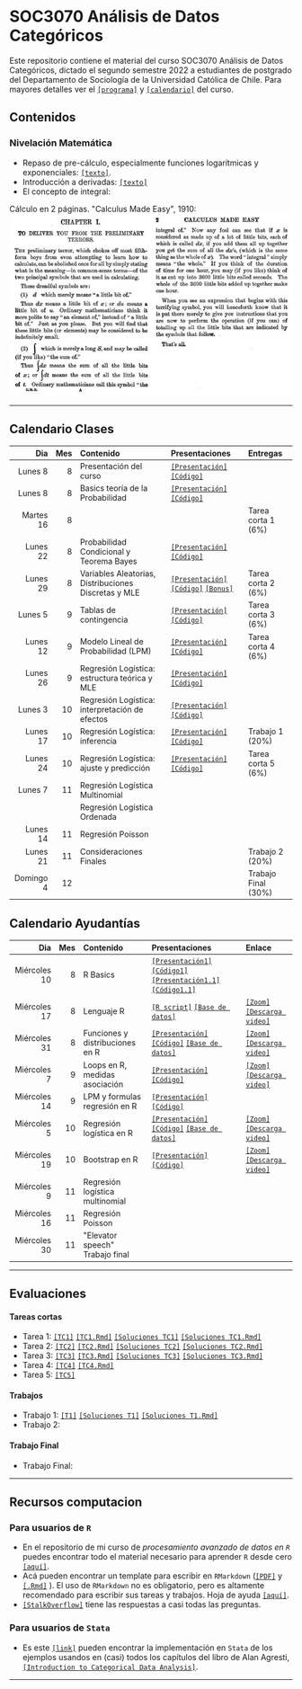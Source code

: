 # SOC3070 Análisis de Datos Categóricos

Este repositorio contiene el material del curso SOC3070 Análisis de Datos Categóricos, dictado el segundo semestre 2022 a estudiantes de postgrado del Departamento de Sociología de la Universidad Católica de Chile. Para mayores detalles ver el [`[programa]`](files/syllabus_soc3070.pdf) y [`[calendario]`](#Calendario) del curso.

## Contenidos

### Nivelación Matemática

- Repaso de pre-cálculo, especialmente funciones logarítmicas y exponenciales: [`[texto]`](files/pre_calculo.pdf).
- Introducción a derivadas: [`[texto]`](https://www.mathsisfun.com/calculus/derivatives-introduction.html)
- El concepto de integral: 

Cálculo en 2 páginas. "Calculus Made Easy", 1910:
![calculus](files/calculus_easy.jpg)

---

## Calendario Clases

| Dia          | Mes  | Contenido                                             | Presentaciones | Entregas            | 
| ---:         | ---: | :---------------------------------------------------- | :------------- | :-------------      | 
| Lunes 8      | 8    | Presentación del curso                                | [`[Presentación]`](https://mebucca.github.io/cda_soc3070/slides/class_0/class_0#1) [`[Código]`](slides/class_0/class_0.Rmd)                 |                     |
| Lunes 8      | 8    | Basics teoría de la Probabilidad                      | [`[Presentación]`](https://mebucca.github.io/cda_soc3070/slides/class_1/class_1#1) [`[Código]`](slides/class_1/class_1.Rmd)                |                     |
| Martes 16     | 8    |             |                | Tarea corta 1 (6%)  |
| Lunes 22     | 8    | Probabilidad Condicional y Teorema Bayes              |   [`[Presentación]`](https://mebucca.github.io/cda_soc3070/slides/class_2/class_2#1) [`[Código]`](slides/class_2/class_2.Rmd)             | |
| Lunes 29     | 8    | Variables Aleatorias, Distribuciones Discretas y MLE  |    [`[Presentación]`](https://mebucca.github.io/cda_soc3070/slides/class_3/class_3#1) [`[Código]`](slides/class_3/class_3.Rmd)    [`[Bonus]`](https://mebucca.github.io/cda_soc3070/slides/class_4/class_4#1)        | Tarea corta 2 (6%)  |
| Lunes 5      | 9    | Tablas de contingencia                                |[`[Presentación]`](https://mebucca.github.io/cda_soc3070/slides/class_5/class_5#1) [`[Código]`](slides/class_5/class_5.Rmd)                | Tarea corta 3 (6%)  |                  
| Lunes 12     | 9    | Modelo Lineal de Probabilidad (LPM)                   | [`[Presentación]`](https://mebucca.github.io/cda_soc3070/slides/class_7/class_7#1) [`[Código]`](slides/class_7/class_7.Rmd)                 | Tarea corta 4 (6%)  |
| Lunes 26     | 9    | Regresión Logística: estructura teórica y MLE         | [`[Presentación]`](https://mebucca.github.io/cda_soc3070/slides/class_9/class_9#1) [`[Código]`](slides/class_9/class_9.Rmd)               |                     |
| Lunes 3      | 10   | Regresión Logística: interpretación de efectos        | [`[Presentación]`](https://mebucca.github.io/cda_soc3070/slides/class_10/class_10#1) [`[Código]`](slides/class_10/class_10.Rmd)               |                     |
| Lunes 17     | 10   | Regresión Logística: inferencia                       | [`[Presentación]`](https://mebucca.github.io/cda_soc3070/slides/class_11/class_11#1) [`[Código]`](slides/class_11/class_11.Rmd)               |  Trabajo 1 (20%)    |
| Lunes 24     | 10   | Regresión Logística: ajuste y predicción              | [`[Presentación]`](https://mebucca.github.io/cda_soc3070/slides/class_12/class_12#1) [`[Código]`](slides/class_12/class_12.Rmd)               |  Tarea corta 5 (6%) |
| Lunes 7      | 11   | Regresión Logística Multinomial                       |                |                     |
|              |      | Regresión Logística Ordenada                          |                |                     |
| Lunes 14     | 11   | Regresión Poisson                                     |                |                     |
| Lunes 21     | 11   | Consideraciones Finales                               |                |  Trabajo 2 (20%)    |
| Domingo 4    | 12   |                                                       |                | Trabajo Final (30%) |



## Calendario Ayudantías

| Dia          | Mes  | Contenido                                       | Presentaciones | Enlace           | 
| ---:         | ---: | :----------                                     | :------------- |   :------------- |
| Miércoles 10 | 8    | R Basics                                        | [`[Presentación1]`](ta/ta_1/ta_1.pdf) [`[Código1]`](ta/ta_1/ta_1.Rmd) [`[Presentación1.1]`](ta/ta_1/ta_1_2.pdf) [`[Código1.1]`](ta/ta_1/ta_1_2.Rmd)                |                | 
| Miércoles 17 | 8    | Lenguaje R                                      | [`[R script]`](ta/ta_2/ta_2.R)  [`[Base de datos]`](ta/ta_2/base_OCS.xlsx)         |   [`[Zoom]`](https://us02web.zoom.us/j/81771419396?pwd=cWZKR2dDVHZvZlpTb2VIUDdsL3hoUT09) [`[Descarga video]`](https://us02web.zoom.us/rec/share/H8_yxlFuCoxvU2tm7KiOCxhQgrq12vRJzW_r_3H9YFqxO85qn2qRruvrRnlnmEo3.wF-xnfJm2n3RQcGc)             |
| Miércoles 31 | 8    | Funciones y distribuciones en R                 | [`[Presentación]`](ta/ta_3/ta_3.pdf) [`[Código]`](ta/ta_3/ta_3.Rmd) [`[Base de datos]`](ta/ta_3/data_OCS.Rdata)              | [`[Zoom]`](https://us02web.zoom.us/j/82723687266?pwd=WU5pcmNqOGk0VTdYdStScHAvQmVUdz09) [`[Descarga video]`](https://us02web.zoom.us/rec/share/9OGfMKCpnbOInT_gtHSH_p39GsoNE1deUukhuuAu-7PowKcPZ7b9S7tKMzCulV4X.CT1mE9GX7qPwrQ6Z)   | 
| Miércoles 7  | 9    | Loops en R, medidas asociación                  |  [`[Presentación]`](ta/ta_4/ta_4.pdf) [`[Código]`](ta/ta_4/ta_4.Rmd)        | [`[Zoom]`](https://us02web.zoom.us/j/82000036979?pwd=cFNJeWIwSFE2bnpyMjE0KzRMQnBqdz09) [`[Descarga video]`](https://us02web.zoom.us/rec/share/dJC9k6BECq6Q-YnNvRm2sqcyyPFudaiQYA-c5qrN-yOgu7VqgUrqedbuV-UD_wqf.s4GCq267BHEjDMwf)  |
| Miércoles 14 | 9    | LPM y formulas regresión en R                   |  [`[Presentación]`](ta/ta_5/ta_5.pdf) [`[Código]`](ta/ta_5/ta_5.Rmd)             | 
| Miércoles 5  | 10   | Regresión logística en R                        | [`[Presentación]`](ta/ta_6/ta_6.pdf) [`[Código]`](ta/ta_6/ta_6.Rmd)  [`[Base de datos]`](ta/ta_6/data_OCS_2.RData)                | [`[Zoom]`](https://us02web.zoom.us/j/81187890211?pwd=bkswRmUrUk1mU1YzbTVNcWNTUkJlZz09) [`[Descarga video]`](https://us02web.zoom.us/rec/share/T8hNew7SG5mT1XX3BgJxdQUcebsmBGbs7l01REqukS2H6zEx42A218EYeYM8OvHy.krqgUrra2wtEXoXa)|
| Miércoles 19 | 10   | Bootstrap en R                                  | [`[Presentación]`](ta/ta_7/ta_7.pdf) [`[Código]`](ta/ta_7/ta_7.Rmd)               | [`[Zoom]`](https://us02web.zoom.us/j/83035144157?pwd=T2V0d2d2YmxYbDduVTlSQ1F1Q2M1dz09) [`[Descarga video]`](https://us02web.zoom.us/rec/share/Dj3NcZp8NV2U5-huLYtFncr38tF8k6SrFLBrrzcb_T4f-ql1V2Mo96fNuFmWxxJP.iwy9vvY0s4b2f03K)|
| Miércoles 9  | 11   | Regresión logística multinomial                 |                | |
| Miércoles 16 | 11   | Regresión Poisson                               |                | |
| Miércoles 30 | 11   | "Elevator speech" Trabajo final                 |                | |


---

## Evaluaciones

#### Tareas cortas

- Tarea 1: [`[TC1]`](homework/tc_1.pdf) [`[TC1.Rmd]`](homework/tc_1.Rmd) [`[Soluciones TC1]`](homework/tc_1_answers.pdf) [`[Soluciones TC1.Rmd]`](homework/tc_1_answers.Rmd)
- Tarea 2: [`[TC2]`](homework/tc_2.pdf) [`[TC2.Rmd]`](homework/tc_2.Rmd) [`[Soluciones TC2]`](homework/tc_2_answers.pdf) [`[Soluciones TC2.Rmd]`](homework/tc_2_answers.Rmd)
- Tarea 3: [`[TC3]`](homework/tc_3.pdf) [`[TC3.Rmd]`](homework/tc_3.Rmd) [`[Soluciones TC3]`](homework/tc_3_answers.pdf) [`[Soluciones TC3.Rmd]`](homework/tc_3_answers.Rmd)
- Tarea 4: [`[TC4]`](homework/tc_4.pdf) [`[TC4.Rmd]`](homework/tc_4.Rmd)
- Tarea 5: [`[TC5]`](homework/tc_5.pdf) 

#### Trabajos

- Trabajo 1: [`[T1]`](https://mebucca.github.io/cda_soc3070/homework/t_1/t_1#1) [`[Soluciones T1]`]([homework/t_1/t_1_answers#1](https://mebucca.github.io/cda_soc3070/homework/t_1/t_1_answers#1)) [`[Soluciones T1.Rmd]`](homework/t_1/t_1_answers.Rmd)
- Trabajo 2: 

#### Trabajo Final

- Trabajo Final: 

---


## Recursos computacion

### Para usuarios de `R`

  - En el repositorio de mi curso de *procesamiento avanzado de datos en `R`* puedes encontrar todo el material necesario para aprender `R` desde cero [`[aquí]`](https://mebucca.github.io/dar_soc4001/).
  - Acá pueden encontrar un template para escribir en `RMarkdown` ([`[PDF]`](files/template_rmarkdown.pdf) y [`[.Rmd]`](files/template_rmarkdown.Rmd) ). El uso de `RMarkdown` no es obligatorio, pero es altamente recomendado para escribir sus tareas y trabajos. Hoja de ayuda [`[aquí]`](https://rstudio-pubs-static.s3.amazonaws.com/330387_5a40ca72c3b14824acedceb7d34618d1.html).
  - [`[StalkOverflow]`](https://stackoverflow.com/) tiene las respuestas a casi todas las preguntas.
 

 ### Para usuarios de `Stata`

 - Es este [`[link]`](https://stats.idre.ucla.edu/other/examples/icda/) pueden encontrar la implementación en `Stata` de los ejemplos usandos en (casi) todos los capítulos del libro de Alan Agresti, [`[Introduction to Categorical Data Analysis]`](https://www.amazon.com/Introduction-Categorical-Data-Analysis/dp/0471226181). 

---

